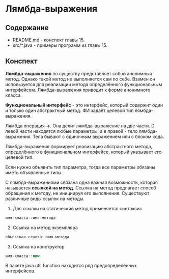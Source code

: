 # Лямбда-выражения

## Содержание

* README.md - конспект главы 15.
* src/*.java - примеры программ из главы 15.

## Конспект

**Лямбда-выражения** по существу представляет собой анонимный метод. Однако такой метод не выполняется сам
по себе. Взамен он используется для реализации метода определённого функциональным интерфейсом. Лямбда-выражения
приводит к форме анонимного класса.

**Функциональный интерфейс** - это интерфейс, который содержит один и только один абстрактный метод. ФИ задаёт целевой тип
лямбда-выражения.

Лямбда операция **->**. Она делит лямбда-выражение на две части. D левой части находятся любые параметры, а в правой - тело
лямбда-выражения. Тела бывают с одиночным выражением или с блоком кода.

Лямбда-выражения формирует реализацию абстрактного метода, определённого в функциональном интерфейсе, который указывает его целевой 
тип.

Если нужно объявить тип параметра, тогда все параметры обязаны иметь объявленные типы.

С лямбда-выражениями связана одна важная возможность, которая называется **ссылкой на метод**. Ссылка на метод
предлагает способ обращения к методу, не инициируя его выполнения. Существуют различные виды ссылок на методы.

1) Для ссылки на статический метод применяется синтаксис

```java
имя-класса::имя-метода
```

2) Ссылка на метод экземпляра

```java
объектная-ссылка::имя-метода
```

3) Ссылка на конструктор

```java
имя-класса::new
```

В пакете java.util.function находится ряд предопределённых интерфейсов.